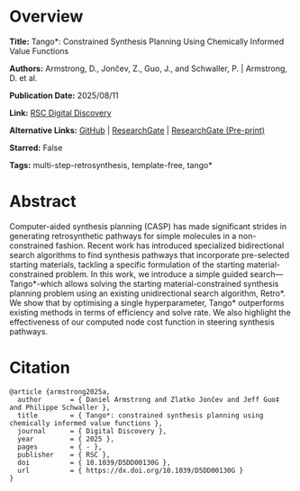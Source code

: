 # Overview
**Title:**
Tango*: Constrained Synthesis Planning Using Chemically Informed Value Functions

**Authors:**
Armstrong, D., Jončev, Z., Guo, J., and Schwaller, P. |
Armstrong, D. et al.

**Publication Date:**
2025/08/11

**Link:**
[RSC Digital Discovery](https://pubs.rsc.org/en/content/articlelanding/2025/dd/d5dd00130g)

**Alternative Links:**
[GitHub](https://github.com/schwallergroup/TangoStar) |
[ResearchGate](https://www.researchgate.net/publication/394493004_Tango_constrained_synthesis_planning_using_chemically_informed_value_functions) |
[ResearchGate (Pre-print)](https://www.researchgate.net/publication/386454783_Tango_Constrained_synthesis_planning_using_chemically_informed_value_functions)

**Starred:**
False

**Tags:**
multi-step-retrosynthesis, template-free, tango*


# Abstract
Computer-aided synthesis planning (CASP) has made significant strides in generating retrosynthetic pathways for simple molecules in a non-constrained fashion.
Recent work has introduced specialized bidirectional search algorithms to find synthesis pathways that incorporate pre-selected starting materials, tackling a specific formulation of the starting material-constrained problem.
In this work, we introduce a simple guided search—Tango*-which allows solving the starting material-constrained synthesis planning problem using an existing unidirectional search algorithm, Retro*.
We show that by optimising a single hyperparameter, Tango* outperforms existing methods in terms of efficiency and solve rate.
We also highlight the effectiveness of our computed node cost function in steering synthesis pathways.


# Citation
```
@article {armstrong2025a,
  author       = { Daniel Armstrong and Zlatko Jončev and Jeff Guo‡ and Philippe Schwaller },
  title        = { Tango*: constrained synthesis planning using chemically informed value functions },
  journal      = { Digital Discovery },
  year         = { 2025 },
  pages        = { - },
  publisher    = { RSC },
  doi          = { 10.1039/D5DD00130G },
  url          = { https://dx.doi.org/10.1039/D5DD00130G }
}
```
